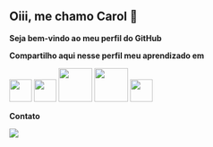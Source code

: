 ## Oiii, me chamo Carol 👋

**Seja bem-vindo ao meu perfil do GitHub**

**Compartilho aqui nesse perfil meu aprendizado em** 

<img loading="lazy" src="https://cdn.jsdelivr.net/gh/devicons/devicon/icons/java/java-original.svg" width="40" height="40"/>      <img loading="lazy" src="https://cdn.jsdelivr.net/gh/devicons/devicon/icons/git/git-original.svg" width="40" height="40"/>                  <img loading="lazy" src="https://cdn.jsdelivr.net/gh/devicons/devicon/icons/oracle/oracle-original.svg" width="60" height="60"/>                           <img loading="lazy" src="https://cdn.svgporn.com/logos/postman.svg" width="60" height="60"/>               <img loading="lazy" src="https://cdn.jsdelivr.net/gh/devicons/devicon/icons/angularjs/angularjs-original.svg" width="40" height="40"/>


**Contato**
<div>
<a href="https://www.linkedin.com/in/caroline-monteiro-10457a285" target="_blank"><img loading="lazy" src="https://img.shields.io/badge/-LinkedIn-%230077B5?style=for-the-badge&logo=linkedin&logoColor=white" target="_blank"></a>   
</div>


